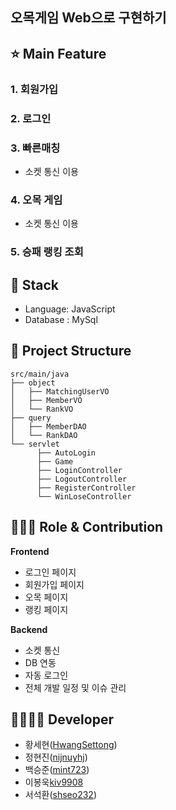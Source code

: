 ## 오목게임 Web으로 구현하기
## ⭐ Main Feature
### 1. 회원가입
### 2. 로그인
### 3. 빠른매칭
  - 소켓 통신 이용
### 4. 오목 게임
  - 소켓 통신 이용
### 5. 승패 랭킹 조회
## 🔧 Stack
- Language: JavaScript
- Database : MySql
## 📂 Project Structure

```
src/main/java
├── object
│   ├── MatchingUserVO
│   ├── MemberVO
│   └── RankVO
├── query
│   ├── MemberDAO
│   └── RankDAO
└── servlet
      ├── AutoLogin
      ├── Game
      ├── LoginController
      ├── LogoutController
      ├── RegisterController
      └── WinLoseController
```
## 👨🏻‍💻 Role & Contribution

**Frontend**
- 로그인 페이지
- 회원가입 페이지
- 오목 페이지
- 랭킹 페이지

**Backend**
- 소켓 통신
- DB 연동
- 자동 로그인
- 전체 개발 일정 및 이슈 관리

## 👨‍👩‍👧‍👦 Developer
- 황세현([HwangSettong](https://github.com/HwangSettong))
- 정현진([nijnuyhj](https://github.com/nijnuyhj))
- 백승준([mint723](https://github.com/mint723))
- 이봉욱[kiv9908](https://github.com/kiv9908)   
- 서석환([shseo232](https://github.com/shseo232))
